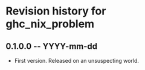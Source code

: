 # Revision history for ghc_nix_problem

## 0.1.0.0 -- YYYY-mm-dd

* First version. Released on an unsuspecting world.
